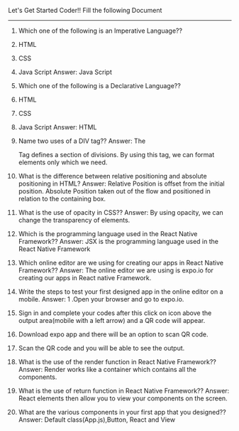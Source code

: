 Let's Get Started Coder!!
Fill the following Document
__________________________________________________________________________

1. Which one of the following is an Imperative Language??

1.	HTML
2.	CSS
3.	Java Script
Answer: 	Java Script

2. Which one of the following is a Declarative Language??

1.	HTML
2.	CSS
3.	Java Script
Answer:    HTML

3. Name two uses of a DIV tag??
Answer:   The <Div> Tag defines a section of divisions. By using this tag, we can format elements only which we need. 

4. What is the difference between relative positioning and absolute positioning in HTML?
Answer: Relative Position is offset from the initial position.
Absolute Position taken out of the flow and positioned in relation to the containing box.

5. What is the use of opacity in CSS??
Answer:  By using opacity, we can change the transparency of elements.

6. Which is the programming language used in the React Native Framework??
Answer: JSX is the programming language used in the React Native Framework

7. Which online editor are we using for creating our apps in React Native Framework??
Answer:  The online editor we are using is expo.io for creating our apps in React native Framework.

8. Write the steps to test your first designed app in the online editor on a mobile.
Answer:
1 .Open your browser and go to expo.io.
2. Sign in and complete your codes after this click on  icon above the output area(mobile with a left arrow) and a QR code will appear.
3. Download expo app and there will be an option to scan QR code.
4. Scan the QR code and you will be able to see the output.

9. What is the use of the render function in React Native Framework??
Answer: Render works like a container which contains all the components.

10. What is the use of return function in React Native Framework??
Answer: React elements then allow you to view your components on the screen.

11. What are the various components in your first app that you designed??
Answer: Default class(App.js),Button, React and View



